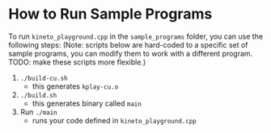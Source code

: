 
# How to Run Sample Programs

To run `kineto_playground.cpp` in the `sample_programs` folder, you can use the following steps: (Note: scripts below are hard-coded to a specific set of sample programs, you can modify them to work with a different program. TODO: make these scripts more flexible.)

1. `./build-cu.sh`
    - this generates `kplay-cu.o`
2. `./build.sh`
    - this generates binary called `main`
3. Run `./main`
    - runs your code defined in `kineto_playground.cpp`

